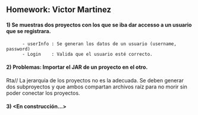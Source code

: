 ## Homework: Victor Martinez


#### 1) Se muestras dos proyectos con los que se iba dar accesso a un usuario que se registrara.
          - userInfo : Se generan los datos de un usuario (username, password)
          - Login    : Valida que el usuario esté correcto.

#### 2) Problemas: Importar el JAR de un proyecto en el otro. 
   
   Rta// La jerarquía de los proyectos no es la adecuada. Se deben generar dos subproyectos y que ambos compartan archivos raíz para no morir sin poder conectar los proyectos.

#### 3) <En construcción...>
